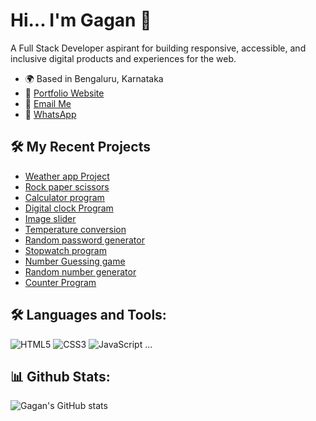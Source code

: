 # Hi... I'm Gagan 👋

A Full Stack Developer aspirant for building responsive, accessible, and inclusive digital products and experiences for the web.

- 🌍 Based in Bengaluru, Karnataka
- 🔗 [Portfolio Website](https://gagan.dev)
- 📧 [Email Me](mailto:gagan.s0191@gmail.com)
- 💬 [WhatsApp](https://wa.me/9008962068)

## 🛠️ My Recent Projects
- [Weather app Project](https://gagan0191-github.github.io/weatherAppProject/)
- [Rock paper scissors](https://gagan0191-github.github.io/rockPaperScissors/)
- [Calculator program](https://gagan0191-github.github.io/calculatorProgram/)
- [Digital clock Program](https://gagan0191-github.github.io/digitalClockProgram/)
- [Image slider](https://gagan0191-github.github.io/imageSlider/)
- [Temperature conversion](https://gagan0191-github.github.io/temperatureConversion/)
- [Random password generator](https://gagan0191-github.github.io/randomPasswordGenerator)
- [Stopwatch program](https://gagan0191-github.github.io/stopwatchProgram/)
- [Number Guessing game](https://gagan0191-github.github.io/numberGuessingGame/)
- [Random number generator](https://gagan0191-github.github.io/randomNumberGenerator/)
- [Counter Program](https://gagan0191-github.github.io/counterProgram/)


## 🛠️ Languages and Tools:
![HTML5](https://img.shields.io/badge/html5-%23E34F26.svg?style=flat&logo=html5&logoColor=white)
![CSS3](https://img.shields.io/badge/css3-%231572B6.svg?style=flat&logo=css3&logoColor=white)
![JavaScript](https://img.shields.io/badge/javascript-%23323330.svg?style=flat&logo=javascript&logoColor=%23F7DF1E)
...

## 📊 Github Stats:
![Gagan's GitHub stats](https://github-readme-stats.vercel.app/api?username=Gagan0191&show_icons=true&theme=dark)

